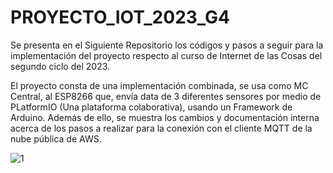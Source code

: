 # PROYECTO_IOT_2023_G4
Se presenta en el Siguiente Repositorio los códigos y pasos a seguir para la implementación del proyecto respecto al curso de Internet de las Cosas del segundo ciclo del 2023. 

El proyecto consta de una implementación combinada, se usa como MC Central, al ESP8266 que, envía data de 3 diferentes sensores por medio de PLatformIO (Una plataforma colaborativa), usando un Framework de Arduino. 
Además de ello, se muestra los cambios y documentación interna acerca de los pasos a realizar para la conexión con el cliente MQTT de la nube pública de AWS.

![1](https://github.com/rodrigojajaja/PROYECTO_IOT_2023_G4/assets/110866741/f5e830f7-8967-447a-83ab-77075eea5770)

